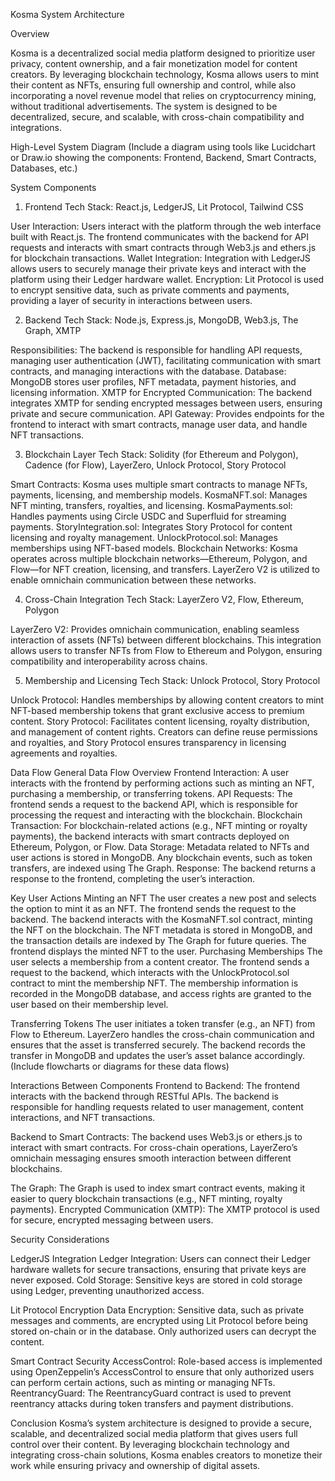 Kosma System Architecture

Overview

Kosma is a decentralized social media platform designed to prioritize user privacy, content ownership, and a fair monetization model for content creators. By leveraging blockchain technology, Kosma allows users to mint their content as NFTs, ensuring full ownership and control, while also incorporating a novel revenue model that relies on cryptocurrency mining, without traditional advertisements. The system is designed to be decentralized, secure, and scalable, with cross-chain compatibility and integrations.

High-Level System Diagram
(Include a diagram using tools like Lucidchart or Draw.io showing the components: Frontend, Backend, Smart Contracts, Databases, etc.)

System Components

1. Frontend
Tech Stack: React.js, LedgerJS, Lit Protocol, Tailwind CSS

User Interaction: Users interact with the platform through the web interface built with React.js. The frontend communicates with the backend for API requests and interacts with smart contracts through Web3.js and ethers.js for blockchain transactions.
Wallet Integration: Integration with LedgerJS allows users to securely manage their private keys and interact with the platform using their Ledger hardware wallet.
Encryption: Lit Protocol is used to encrypt sensitive data, such as private comments and payments, providing a layer of security in interactions between users.

2. Backend
Tech Stack: Node.js, Express.js, MongoDB, Web3.js, The Graph, XMTP

Responsibilities: The backend is responsible for handling API requests, managing user authentication (JWT), facilitating communication with smart contracts, and managing interactions with the database.
Database: MongoDB stores user profiles, NFT metadata, payment histories, and licensing information.
XMTP for Encrypted Communication: The backend integrates XMTP for sending encrypted messages between users, ensuring private and secure communication.
API Gateway: Provides endpoints for the frontend to interact with smart contracts, manage user data, and handle NFT transactions.

3. Blockchain Layer
Tech Stack: Solidity (for Ethereum and Polygon), Cadence (for Flow), LayerZero, Unlock Protocol, Story Protocol

Smart Contracts: Kosma uses multiple smart contracts to manage NFTs, payments, licensing, and membership models.
KosmaNFT.sol: Manages NFT minting, transfers, royalties, and licensing.
KosmaPayments.sol: Handles payments using Circle USDC and Superfluid for streaming payments.
StoryIntegration.sol: Integrates Story Protocol for content licensing and royalty management.
UnlockProtocol.sol: Manages memberships using NFT-based models.
Blockchain Networks: Kosma operates across multiple blockchain networks—Ethereum, Polygon, and Flow—for NFT creation, licensing, and transfers. LayerZero V2 is utilized to enable omnichain communication between these networks.

4. Cross-Chain Integration
Tech Stack: LayerZero V2, Flow, Ethereum, Polygon

LayerZero V2: Provides omnichain communication, enabling seamless interaction of assets (NFTs) between different blockchains. This integration allows users to transfer NFTs from Flow to Ethereum and Polygon, ensuring compatibility and interoperability across chains.

5. Membership and Licensing
Tech Stack: Unlock Protocol, Story Protocol

Unlock Protocol: Handles memberships by allowing content creators to mint NFT-based membership tokens that grant exclusive access to premium content.
Story Protocol: Facilitates content licensing, royalty distribution, and management of content rights. Creators can define reuse permissions and royalties, and Story Protocol ensures transparency in licensing agreements and royalties.

Data Flow
General Data Flow Overview
Frontend Interaction: A user interacts with the frontend by performing actions such as minting an NFT, purchasing a membership, or transferring tokens.
API Requests: The frontend sends a request to the backend API, which is responsible for processing the request and interacting with the blockchain.
Blockchain Transaction: For blockchain-related actions (e.g., NFT minting or royalty payments), the backend interacts with smart contracts deployed on Ethereum, Polygon, or Flow.
Data Storage: Metadata related to NFTs and user actions is stored in MongoDB. Any blockchain events, such as token transfers, are indexed using The Graph.
Response: The backend returns a response to the frontend, completing the user’s interaction.

Key User Actions
Minting an NFT
The user creates a new post and selects the option to mint it as an NFT.
The frontend sends the request to the backend.
The backend interacts with the KosmaNFT.sol contract, minting the NFT on the blockchain.
The NFT metadata is stored in MongoDB, and the transaction details are indexed by The Graph for future queries.
The frontend displays the minted NFT to the user.
Purchasing Memberships
The user selects a membership from a content creator.
The frontend sends a request to the backend, which interacts with the UnlockProtocol.sol contract to mint the membership NFT.
The membership information is recorded in the MongoDB database, and access rights are granted to the user based on their membership level.

Transferring Tokens
The user initiates a token transfer (e.g., an NFT) from Flow to Ethereum.
LayerZero handles the cross-chain communication and ensures that the asset is transferred securely.
The backend records the transfer in MongoDB and updates the user’s asset balance accordingly.
(Include flowcharts or diagrams for these data flows)

Interactions Between Components
Frontend to Backend: The frontend interacts with the backend through RESTful APIs. The backend is responsible for handling requests related to user management, content interactions, and NFT transactions.

Backend to Smart Contracts: The backend uses Web3.js or ethers.js to interact with smart contracts. For cross-chain operations, LayerZero’s omnichain messaging ensures smooth interaction between different blockchains.

The Graph: The Graph is used to index smart contract events, making it easier to query blockchain transactions (e.g., NFT minting, royalty payments).
Encrypted Communication (XMTP): The XMTP protocol is used for secure, encrypted messaging between users.

Security Considerations

LedgerJS Integration
Ledger Integration: Users can connect their Ledger hardware wallets for secure transactions, ensuring that private keys are never exposed.
Cold Storage: Sensitive keys are stored in cold storage using Ledger, preventing unauthorized access.

Lit Protocol Encryption
Data Encryption: Sensitive data, such as private messages and comments, are encrypted using Lit Protocol before being stored on-chain or in the database. Only authorized users can decrypt the content.

Smart Contract Security
AccessControl: Role-based access is implemented using OpenZeppelin’s AccessControl to ensure that only authorized users can perform certain actions, such as minting or managing NFTs.
ReentrancyGuard: The ReentrancyGuard contract is used to prevent reentrancy attacks during token transfers and payment distributions.

Conclusion
Kosma’s system architecture is designed to provide a secure, scalable, and decentralized social media platform that gives users full control over their content. By leveraging blockchain technology and integrating cross-chain solutions, Kosma enables creators to monetize their work while ensuring privacy and ownership of digital assets.

